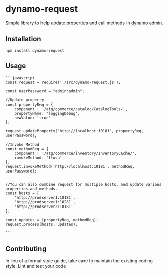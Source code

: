 dynamo-request
=========

Simple library to help update properties and call methods in dynamo admin.

## Installation

  `npm install dynamo-request`

## Usage
    ```javascript
    const request = require('./src/dynamo-request.js');

    const userPassword = "admin:admin";

    //Update property
    const propertyReq = {
        component : '/atg/commerce/catalog/CatalogTools/',
        propertyName: 'loggingDebug',
        newValue: 'true'
    };

    request.updateProperty('http://localhost:10181', propertyReq, userPassword);

    //Invoke Method
    const methodReq = {
        component : '/atg/commerce/inventory/InventoryCache/',
        invokeMethod: 'flush'
    };
    request.invokeMethod('http://localhost:10181', methodReq, userPassword);


    //You can also combine request for multiple hosts, and update various properties and methods.
    const hosts = [
        'http://prodserver1:10181',
        'http://prodserver1:10281',
        'http://prodserver2:10181'
    ];

    const updates = [propertyReq, methodReq];
    request.process(hosts, updates);
    
    ```

## Contributing

In lieu of a formal style guide, take care to maintain the existing coding style. Lint and test your code